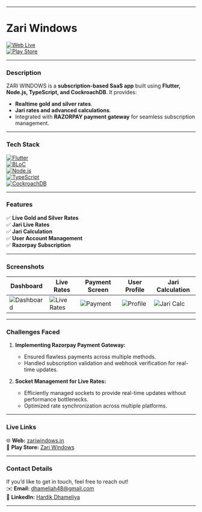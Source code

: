 
---

# Zari Windows  
[![Web Live](https://img.shields.io/badge/Live-Web-brightgreen)](https://zariwindows.in/)  
[![Play Store](https://img.shields.io/badge/Play_Store-Zari_Windows-blue)](https://play.google.com/store/apps/details?id=com.zari.zariwindows)

---

### **Description**  
ZARI WINDOWS is a **subscription-based SaaS app** built using **Flutter, Node.js, TypeScript, and CockroachDB**. It provides:  
- **Realtime gold and silver rates**.  
- **Jari rates and advanced calculations**.  
- Integrated with **RAZORPAY payment gateway** for seamless subscription management.  

---

### **Tech Stack**  
[![Flutter](https://img.shields.io/badge/Flutter-02569B?logo=flutter&logoColor=white)](https://flutter.dev)  
[![BLoC](https://img.shields.io/badge/BLoC-Event_Driven_Technology-yellowgreen)](https://bloclibrary.dev/#/)  
[![Node.js](https://img.shields.io/badge/Node.js-339933?logo=nodedotjs&logoColor=white)](https://nodejs.org/)  
[![TypeScript](https://img.shields.io/badge/TypeScript-007ACC?logo=typescript&logoColor=white)](https://www.typescriptlang.org/)  
[![CockroachDB](https://img.shields.io/badge/CockroachDB-6933FF?logo=cockroachlabs&logoColor=white)](https://www.cockroachlabs.com/)  

---

### **Features**  
✅ **Live Gold and Silver Rates**  
✅ **Jari Live Rates**  
✅ **Jari Calculation**  
✅ **User Account Management**  
✅ **Razorpay Subscription**  

---

### **Screenshots**  
| **Dashboard**                       | **Live Rates**                   | **Payment Screen**              | **User Profile**                    | **Jari Calculation**             |  
|-------------------------------------|-----------------------------------|----------------------------------|-------------------------------------|-----------------------------------|    
| ![Dashboard](https://res.cloudinary.com/daxqmyiaz/image/upload/v1759152184/2_qh8mkp.png) | ![Live Rates](https://res.cloudinary.com/daxqmyiaz/image/upload/v1759152184/1_yyiwfk.png) | ![Payment](https://res.cloudinary.com/daxqmyiaz/image/upload/v1759475866/pic6_gfz0mi.png) | ![Profile](https://res.cloudinary.com/daxqmyiaz/image/upload/v1759152185/3_glkzwb.png) | ![Jari Calc](https://res.cloudinary.com/daxqmyiaz/image/upload/v1759152185/4_br0gnw.png) |  


---

### **Challenges Faced**  
1. **Implementing Razorpay Payment Gateway:**  
   - Ensured flawless payments across multiple methods.  
   - Handled subscription validation and webhook verification for real-time updates.  

2. **Socket Management for Live Rates:**  
   - Efficiently managed sockets to provide real-time updates without performance bottlenecks.  
   - Optimized rate synchronization across multiple platforms.  

---

### **Live Links**  
🌐 **Web:** [zariwindows.in](https://zariwindows.in/)  
📱 **Play Store:** [Zari Windows](https://play.google.com/store/apps/details?id=com.zari.zariwindows)  

---

### **Contact Details**  
If you’d like to get in touch, feel free to reach out!  
✉️ **Email:** <a href="mailto:dhameliah48@gmail.com">dhameliah48@gmail.com</a>  
💼 **LinkedIn:** [Hardik Dhameliya](https://www.linkedin.com/in/hardik-dhameliya-501a091a2/)  

--- 
